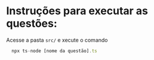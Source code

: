 # Instruções para executar as questões:

Acesse a pasta `src/` e xecute o comando

```ts
  npx ts-node [nome da questão].ts
```